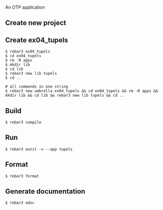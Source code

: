 An OTP application

Create new project
----	
Create ex04_tupels
----	
	$ rebar3 ex04_tupels
	$ cd ex04_tupels
	$ rm -R apps
	$ mkdir lib
	$ cd lib
	$ rebar3 new lib tupels
	$ cd ..
	
	# all commands in one string
	$ rebar3 new umbrella ex04_tupels && cd ex04_tupels && rm -R apps && mkdir lib && cd lib && rebar3 new lib tupels && cd ..

Build
-----
	$ rebar3 compile

Run
-----
	$ rebar3 eunit -v --app tupels
	
Format
-----
	$ rebar3 format

Generate documentation
-----
	$ rebar3 edoc
